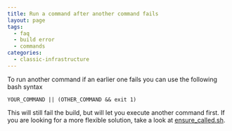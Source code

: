 ```yaml
---
title: Run a command after another command fails
layout: page
tags:
  - faq
  - build error
  - commands
categories:
  - classic-infrastructure
---
```

To run another command if an earlier one fails you can use the following bash syntax

```shell
YOUR_COMMAND || (OTHER_COMMAND && exit 1)
```

This will still fail the build, but will let you execute another command first. If you are looking for a more flexible solution, take a look at [ensure_called.sh](https://github.com/codeship/scripts/blob/master/utilities/ensure_called.sh).
